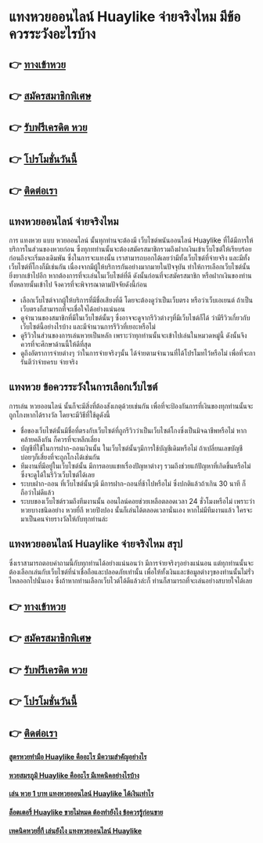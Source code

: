 # แทงหวยออนไลน์ Huaylike จ่ายจริงไหม มีข้อควรระวังอะไรบ้าง

## 👉 [ทางเข้าหวย](https://bit.ly/3LlK8nL)
## 👉 [สมัครสมาชิกพิเศษ](https://bit.ly/3S7S8ef)
## 👉 [รับฟรีเครดิต หวย](https://bit.ly/3S7S8ef)
## 👉 [โปรโมชั่นวันนี้](https://bit.ly/3S7S8ef)
## 👉 [ติดต่อเรา](https://bit.ly/3S7S8ef)

## แทงหวยออนไลน์ จ่ายจริงไหม
การ แทงหวย แบบ หวยออนไลน์ นั้นทุกท่านจะต้องมี  เว็บไซต์พนันออนไลน์ Huaylike ที่ได้มีการให้บริการในส่วนของหวยก่อน ซึ่งทุกทท่านนั้นจะต้องสมัครสมาชิกรวมถึงฝากเงินเข้าเว็บไซต์ให้เรียบร้อยก่อนถึงจะเริ่มลงเดิมพัน ซึ่งในการจะแทงนั้น เราสามารถบอกได้เลยว่ามีทั้งเว็บไซต์ที่จ่ายจริง และมีทั้งเว็บไซต์ที่โกงก็มีเช่นกัน เนื่องจากมีผู้ให้บริการกันอย่างมากมายในปัจจุบัน ทำให้การเลือกเว็บไซต์นั้นยิ่งยากเข้าไปอีก หากต้องการที่จะเล่นในเว็บไซต์ที่ดี ดังนั้นก่อนที่จะสมัครสมาชิก หรือฝากเงินของท่านทั้งหลายนั้นเข้าไป จึงควรที่จะพิจารณาตามปัจจัยดังนี้ก่อน
- เลือกเว็บไซต์จากผู้ให้บริการที่มีชื่อเสียงที่ดี โดยจะต้องดูว่าเป็นเว็บตรง หรือว่าเว็บเอเยนต์ ถ้าเป็นเว็บตรงก็สามารถที่จะเชื่อใจได้อย่างแน่นอน
- ดูจำนวนของสมาชิกที่มีในเว็บไซต์นั้นๆ ซึ่งอาจจะดูจากรีวิวต่างๆที่มีเว็บไซต์ก็ได้ ว่ามีรีวิวเกี่ยวกับเว็บไซต์นี้อย่างไรบ้าง และมีจำนวนการรีวิวที่เยอะหรือไม่
- ดูรีวิวในส่วนของการเล่นหวยเป็นหลัก เพราะว่าทุกท่านนั้นจะเข้าไปเล่นในหมวดหมู่นี้ ดังนั้นจึงควรที่จะศึกษาด้านนี้ให้ดีที่สุด
- ดูถึงอัตราการจ่ายต่างๆ ว่าในการจ่ายจริงๆนั้น ได้จ่ายตามจำนวนที่ได้โปรโมทไว้หรือไม่ เพื่อที่จะการันตีว่าจ่ายครบ จ่ายจริง

## แทงหวย ข้อควรระวังในการเลือกเว็บไซต์
การเล่น หวยออนไลน์ นั้นก็จะมีสิ่งที่ต้องสังเกตุด้วยเช่นกัน เพื่อที่จะป้องกันการที่เงินของทุกท่านนั้นจะถูกโกงหากได้รางวัล โดยจะมีวิธีที่ใช้ดูดังนี้
- ชื่อของเว็บไซต์นั้นมีชื่อที่ตรงกับเว็บไซต์ที่ถูกรีวิวว่าเป็นเว็บไซต์โกงซึ่งเป็นมิจฉาชีพหรือไม่ หากคล้ายคลึงกัน ก็ควรที่จะหลีกเลี่ยง
- บัญชีที่ใช้ในการฝาก-ถอนเงินนั้น ในเว็บไซต์นั้นๆมีการใช้บัญชีเดิมหรือไม่ ถ้าเปลี่ยนเลขบัญชีบ่อยๆก็เสี่ยงที่จะถูกโกงได้เช่นกัน
- ทีมงานที่มีอยู่ในเว็บไซต์นั้น มีการตอบแชทเรื่องปัญหาต่างๆ รวมถึงช่วยแก้ปัญหาที่เกิดขึ้นหรือไม่ ซึ่งจะดูได้ในรีวิวเว็บไซต์ได้เลย
- ระบบฝาก-ถอน ที่เว็บไซต์นั้นๆมี มีการฝาก-ถอนที่ช้าไปหรือไม่ ซึ่งปกติแล้วถ้าเกิน 30 นาที ก็ถือว่าไม่ดีแล้ว
- ระบบของเว็บไซต์รวมถึงทีมงานนั้น ออนไลน์คอยช่วยเหลือตลอดเวลา 24 ชั่วโมงหรือไม่ เพราะว่าหวยบางชนิดอย่าง หวยยี่กี หวยปิงปอง นั้นก็เล่นได้ตลอดเวลานั่นเอง หากไม่มีทีมงานแล้ว ใครจะมาเป็นคนจ่ายรางวัลให้กับทุกท่านล่ะ

## แทงหวยออนไลน์ Huaylike จ่ายจริงไหม สรุป
ซึ่งเราสามารถตอบคำถามนี้กับทุกท่านได้อย่างแน่นอนว่า มีการจ่ายจริงๆอย่างแน่นอน แต่ทุกท่านนั้นจะต้องเลือกเล่นกับเว็บไซต์ที่น่าเชื่อถือและปลอดภัยเท่านั้น เพื่อให้ทั้งเงินและข้อมูลต่างๆของท่านนั้นไม่รั่วไหลออกไปนั่นเอง ซึ่งถ้าหากท่านเลือกเว็บไวต์ได้ดีแล้วล่ะก็ ท่านก็สามารถที่จะเล่นอย่างสบายใจได้เลย

## 👉 [ทางเข้าหวย](https://bit.ly/3LlK8nL)
## 👉 [สมัครสมาชิกพิเศษ](https://bit.ly/3S7S8ef)
## 👉 [รับฟรีเครดิต หวย](https://bit.ly/3S7S8ef)
## 👉 [โปรโมชั่นวันนี้](https://bit.ly/3S7S8ef)
## 👉 [ติดต่อเรา](https://bit.ly/3S7S8ef)

#### [สูตรหวยทำมือ Huaylike คืออะไร มีความสำคัญอย่างไร](https://atom.io/themes/สูตรหวยทำมือ%20Huaylike%20คืออะไร%20มีความสำคัญอย่างไร)
#### [หวยสมรภูมิ Huaylike คืออะไร มีเทคนิคอย่างไรบ้าง](https://atom.io/themes/หวยสมรภูมิ%20Huaylike%20คืออะไร%20มีเทคนิคอย่างไรบ้าง)
#### [เล่น หวย 1 บาท แทงหวยออนไลน์ Huaylike ได้เงินเท่าไร](https://atom.io/themes/เล่น%20หวย%201%20บาท%20แทงหวยออนไลน์%20Huaylike%20ได้เงินเท่าไร)
#### [ล็อตเตอรี่ Huaylike ขายไม่หมด ต้องทำยังไง ข้อควรรู้ก่อนขาย](https://atom.io/themes/ล็อตเตอรี่%20Huaylike%20ขายไม่หมด%20ต้องทำยังไง%20ข้อควรรู้ก่อนขาย)
#### [เทคนิคหวยยี่กี เล่นยังไง แทงหวยออนไลน์ Huaylike](https://atom.io/themes/เทคนิคหวยยี่กี%20เล่นยังไง%20แทงหวยออนไลน์%20Huaylike)